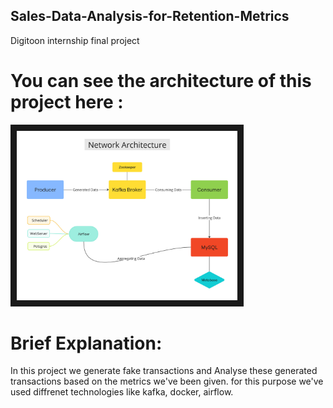 ## Sales-Data-Analysis-for-Retention-Metrics
Digitoon internship final project

# You can see the architecture of this project here :

<img src="https://github.com/shayan-fallah/Sales-Data-Analysis-for-Retention-Metrics/blob/main/Network%20Architecture.jpg" style='height: 70%; width: 70%; object-fit: contain' border="10"/>


# Brief Explanation:
In this project we generate fake transactions and Analyse these generated transactions based on the metrics we've been given.
for this purpose we've used diffrenet technologies like kafka, docker, airflow.





